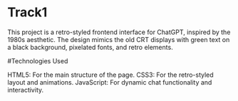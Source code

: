 # Track1
This project is a retro-styled frontend interface for ChatGPT, inspired by the 1980s aesthetic.
The design mimics the old CRT displays with green text on a black background, pixelated fonts, 
and retro elements.

#Technologies Used

HTML5: For the main structure of the page.
CSS3: For the retro-styled layout and animations.
JavaScript: For dynamic chat functionality and interactivity.
